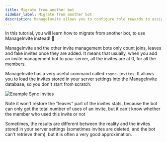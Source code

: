 ```yaml
---
title: Migrate from another bot
sidebar_label: Migrate from another bot
description: ManageInvite allows you to configure role rewards to assign roles to the members who have a certain number of invites!
---
```


In this tutorial, you will learn how to migrate from another bot, to use ManageInvite instead! 💾

ManageInvite and the other invite management bots only count joins, leaves and fake invites once they are added. It means that usually, when you add an invite management bot to your server, all the invites are at 0, for all the members.

ManageInvite has a very useful command called `+sync-invites`. It allows you to load the invites stored in your server settings into the ManageInvite database, so you don't start from scratch:

![Example Sync Invites](/img/example-sync.png)

Note it won't restore the "leaves" part of the invites stats, because the bot can only get the total number of uses of an invite, but it can't know whether the member who used this invite or not

Sometimes, the results are different between the reality and the invites stored in your server settings (sometimes invites are deleted, and the bot can't retrieve them), but it is often a very good approximation.  
